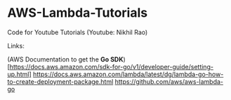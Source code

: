 # AWS-Lambda-Tutorials
Code for Youtube Tutorials (Youtube: Nikhil Rao)

Links:

(AWS Documentation to get the **Go SDK**) [https://docs.aws.amazon.com/sdk-for-go/v1/developer-guide/setting-up.html]
https://docs.aws.amazon.com/lambda/latest/dg/lambda-go-how-to-create-deployment-package.html
https://github.com/aws/aws-lambda-go
